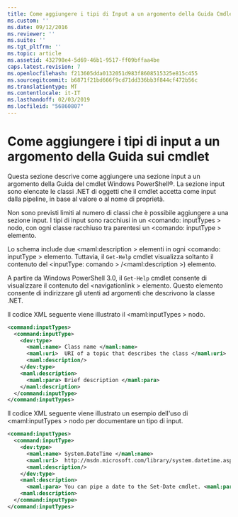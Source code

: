 ```yaml
---
title: Come aggiungere i tipi di Input a un argomento della Guida Cmdlet | Microsoft Docs
ms.custom: ''
ms.date: 09/12/2016
ms.reviewer: ''
ms.suite: ''
ms.tgt_pltfrm: ''
ms.topic: article
ms.assetid: 432798e4-5d69-46b1-9517-ff09bffaa4be
caps.latest.revision: 7
ms.openlocfilehash: f213605dda0132051d983f8608515325e815c455
ms.sourcegitcommit: b6871f21bd666f9cd71dd336bb3f844cf472b56c
ms.translationtype: MT
ms.contentlocale: it-IT
ms.lasthandoff: 02/03/2019
ms.locfileid: "56860807"
---
```

# <a name="how-to-add-input-types-to-a-cmdlet-help-topic"></a>Come aggiungere i tipi di input a un argomento della Guida sui cmdlet

Questa sezione descrive come aggiungere una sezione input a un argomento della Guida del cmdlet Windows PowerShell®. La sezione input sono elencate le classi .NET di oggetti che il cmdlet accetta come input dalla pipeline, in base al valore o al nome di proprietà.

Non sono previsti limiti al numero di classi che è possibile aggiungere a una sezione input. I tipi di input sono racchiusi in un \<comando: inputTypes > nodo, con ogni classe racchiuso tra parentesi un \<comando: inputType > elemento.

Lo schema include due \<maml:description > elementi in ogni \<comando: inputType > elemento. Tuttavia, il `Get-Help` cmdlet visualizza soltanto il contenuto del \<inputType: comando > /\<maml:description >) elemento.

A partire da Windows PowerShell 3.0, il `Get-Help` cmdlet consente di visualizzare il contenuto del \<navigationlink > elemento. Questo elemento consente di indirizzare gli utenti ad argomenti che descrivono la classe .NET.

Il codice XML seguente viene illustrato il \<maml:inputTypes > nodo.

```xml
<command:inputTypes>
  <command:inputType>
    <dev:type>
      <maml:name> Class name </maml:name>
      <maml:uri>  URI of a topic that describes the class </maml:uri>
      <maml:description/>
    </dev:type>
    <maml:description>
      <maml:para> Brief description </maml:para>
    </maml:description>
  </command:inputType>
</command:inputTypes>
```

Il codice XML seguente viene illustrato un esempio dell'uso di \<maml:inputTypes > nodo per documentare un tipo di input.

```xml
<command:inputTypes>
  <command:inputType>
    <dev:type>
      <maml:name> System.DateTime </maml:name>
      <maml:uri>  http://msdn.microsoft.com/library/system.datetime.aspx </maml:uri>
      <maml:description/>
    </dev:type>
    <maml:description>
      <maml:para> You can pipe a date to the Set-Date cmdlet. <maml:para>
    <maml:description>
  </command:inputType>
</command:inputTypes>
```